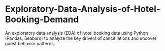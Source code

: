 # Exploratory-Data-Analysis-of-Hotel-Booking-Demand
An exploratory data analysis (EDA) of hotel booking data using Python (Pandas, Seaborn) to analyze the key drivers of cancellations and uncover guest behavior patterns.
